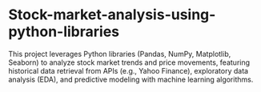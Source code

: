 # Stock-market-analysis-using-python-libraries
This project leverages Python libraries (Pandas, NumPy, Matplotlib, Seaborn) to analyze stock market trends and price movements, featuring historical data retrieval from APIs (e.g., Yahoo Finance), exploratory data analysis (EDA), and predictive modeling with machine learning algorithms. 
